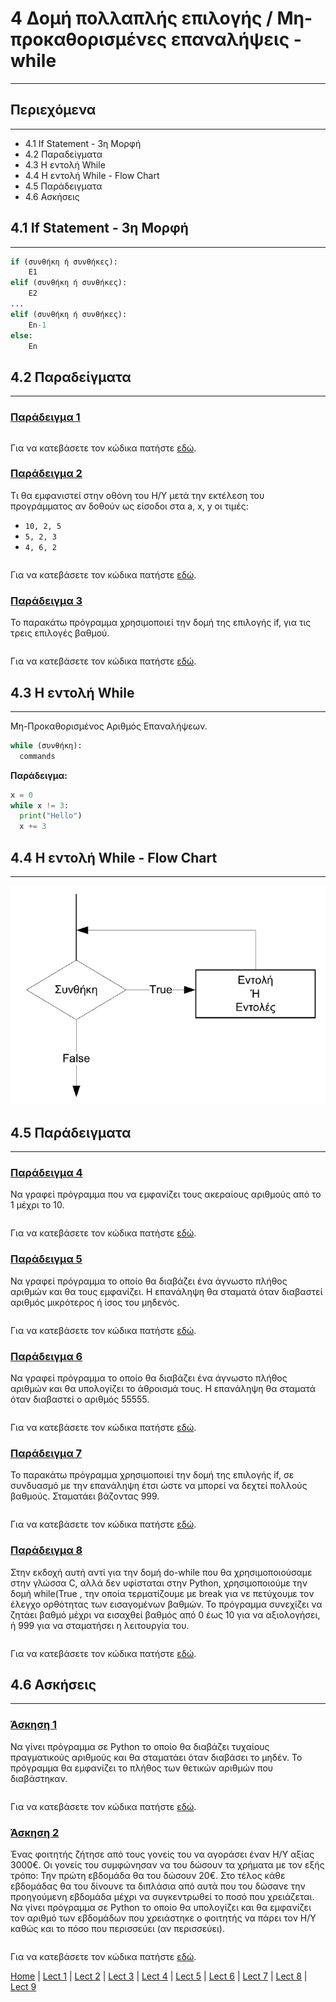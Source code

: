 # 4 Δομή πολλαπλής επιλογής / Μη-προκαθορισμένες επαναλήψεις - while

---

## Περιεχόμενα

---

- 4.1 If Statement - 3η Μορφή
- 4.2 Παραδείγματα
- 4.3 Η εντολή While
- 4.4 Η εντολή While - Flow Chart
- 4.5 Παράδειγματα
- 4.6 Ασκήσεις

## 4.1 If Statement - 3η Μορφή

---

```python
if (συνθήκη ή συνθήκες):
    E1
elif (συνθήκη ή συνθήκες):
    E2
...
elif (συνθήκη ή συνθήκες):
    En-1
else:
    En
```

## 4.2 Παραδείγματα

---

### [Παράδειγμα 1](source/lecture_04/lecture_04_example_1x.py)

<!--
### [Παράδειγμα 1](source/lecture_04/lecture_04_example_1.py)
-->

```python

```

<!--
Για να κατεβάσετε τον κώδικα πατήστε [εδώ](source/lecture_04/lecture_04_example_1.py).
-->

Για να κατεβάσετε τον κώδικα πατήστε [εδώ](source/lecture_04/lecture_04_example_1x.py).

<!--
### [Παράδειγμα 2](source/lecture_04/lecture_04_example_2.py)
-->

### [Παράδειγμα 2](source/lecture_04/lecture_04_example_2x.py)

Τι θα εμφανιστεί στην οθόνη του Η/Υ μετά την εκτέλεση του προγράμματος αν δοθούν ως είσοδοι στα a, x, y οι τιμές:

- `10, 2, 5`
- `5, 2, 3`
- `4, 6, 2`

```python

```

<!--
Για να κατεβάσετε τον κώδικα πατήστε [εδώ](source/lecture_04/lecture_04_example_2.py).
-->

Για να κατεβάσετε τον κώδικα πατήστε [εδώ](source/lecture_04/lecture_04_example_2x.py).

<!--
### [Παράδειγμα 3](source/lecture_04/lecture_04_example_3.py)
-->

### [Παράδειγμα 3](source/lecture_04/lecture_04_example_3x.py)

Το παρακάτω πρόγραμμα χρησιμοποιεί την δομή της επιλογής if, για τις τρεις επιλογές βαθμού.

```python

```

<!--
Για να κατεβάσετε τον κώδικα πατήστε [εδώ](source/lecture_04/lecture_04_example_3.py).
-->

Για να κατεβάσετε τον κώδικα πατήστε [εδώ](source/lecture_04/lecture_04_example_3x.py).

## 4.3 Η εντολή While

---

Mη-Προκαθορισμένος Αριθμός Επαναλήψεων.

```python
while (συνθήκη):
  commands
```

**Παράδειγμα:**

```python
x = 0
while x != 3:
  print("Hello")
  x += 3
```

## 4.4 Η εντολή While - Flow Chart

---

![While - Flow Chart](../images/while_flow_chart.PNG)

## 4.5 Παράδειγματα

---

<!--
### [Παράδειγμα 4](source/lecture_04/lecture_04_example_4.py)
-->

### [Παράδειγμα 4](source/lecture_04/lecture_04_example_4x.py)

Να γραφεί πρόγραμμα που να εμφανίζει τους ακεραίους αριθμούς από το 1 μέχρι το 10.

```python

```

<!--
Για να κατεβάσετε τον κώδικα πατήστε [εδώ](source/lecture_04/lecture_04_example_4.py).
-->

Για να κατεβάσετε τον κώδικα πατήστε [εδώ](source/lecture_04/lecture_04_example_4x.py).

<!--
### [Παράδειγμα 5](source/lecture_04/lecture_04_example_5.py)
-->

### [Παράδειγμα 5](source/lecture_04/lecture_04_example_5x.py)

Να γραφεί πρόγραμμα το οποίο θα διαβάζει ένα άγνωστο πλήθος αριθμών και θα τους εμφανίζει. Η επανάληψη θα σταματά όταν διαβαστεί αριθμός μικρότερος ή ίσος του μηδενός.

```python

```

<!--
Για να κατεβάσετε τον κώδικα πατήστε [εδώ](source/lecture_04/lecture_04_example_5.py).
-->

Για να κατεβάσετε τον κώδικα πατήστε [εδώ](source/lecture_04/lecture_04_example_5x.py).

<!--
### [Παράδειγμα 6](source/lecture_04/lecture_04_example_6.py)
-->

### [Παράδειγμα 6](source/lecture_04/lecture_04_example_6x.py)

Να γραφεί πρόγραμμα το οποίο θα διαβάζει ένα άγνωστο πλήθος αριθμών και θα υπολογίζει το άθροισμά τους. Η επανάληψη θα σταματά όταν διαβαστεί ο αριθμός 55555.

```python

```

<!--
Για να κατεβάσετε τον κώδικα πατήστε [εδώ](source/lecture_04/lecture_04_example_6.py).
-->

Για να κατεβάσετε τον κώδικα πατήστε [εδώ](source/lecture_04/lecture_04_example_6x.py).

<!--
### [Παράδειγμα 7](source/lecture_04/lecture_04_example_7.py)
-->

### [Παράδειγμα 7](source/lecture_04/lecture_04_example_7x.py)

Το παρακάτω πρόγραμμα χρησιμοποιεί την δομή της επιλογής if, σε συνδυασμό με την επανάληψη έτσι ώστε να μπορεί να δεχτεί πολλούς βαθμούς. Σταματάει βάζοντας 999.

```python

```

<!--
Για να κατεβάσετε τον κώδικα πατήστε [εδώ](source/lecture_04/lecture_04_example_7.py).
-->

Για να κατεβάσετε τον κώδικα πατήστε [εδώ](source/lecture_04/lecture_04_example_7x.py).

<!--
### [Παράδειγμα 8](source/lecture_04/lecture_04_example_8.py)
-->

### [Παράδειγμα 8](source/lecture_04/lecture_04_example_8x.py)

Στην εκδοχή αυτή αντί για την δομή do-while που θα χρησιμοποιούσαμε στην γλώσσα C, αλλά δεν υφίσταται στην Python, χρησιμοποιούμε την δομή while(True , την οποία τερματίζουμε με break για νε πετύχουμε τον έλεγχο ορθότητας των εισαγομένων βαθμών. Το πρόγραμμα συνεχίζει να ζητάει βαθμό μέχρι να εισαχθεί βαθμός από 0 έως 10 για να αξιολογήσει, ή 999 για να σταματήσει η λειτουργία του.

```python

```

<!--
Για να κατεβάσετε τον κώδικα πατήστε [εδώ](source/lecture_04/lecture_04_example_8.py).
-->

Για να κατεβάσετε τον κώδικα πατήστε [εδώ](source/lecture_04/lecture_04_example_8x.py).

## 4.6 Ασκήσεις

---

<!--
### [Άσκηση 1](source/lecture_04/lecture_04_exercise_1.py)
-->

### [Άσκηση 1](source/lecture_04/lecture_04_exercise_1x.py)

Να γίνει πρόγραμμα σε Python το οποίο θα διαβάζει τυχαίους πραγματικούς αριθμούς και θα σταματάει όταν διαβάσει το μηδέν. Το πρόγραμμα θα εμφανίζει το πλήθος των θετικών αριθμών που διαβάστηκαν.

```python

```

<!--
Για να κατεβάσετε τον κώδικα πατήστε [εδώ](source/lecture_04/lecture_04_exercise_1.py).
-->

Για να κατεβάσετε τον κώδικα πατήστε [εδώ](source/lecture_04/lecture_04_exercise_1x.py).

<!--
### [Άσκηση 2](source/lecture_04/lecture_04_exercise_2.py)
-->

### [Άσκηση 2](source/lecture_04/lecture_04_exercise_2x.py)

Ένας φοιτητής ζήτησε από τους γονείς του να αγοράσει έναν H/Y αξίας 3000€. Οι γονείς του συµφώνησαν να του δώσουν τα χρήµατα µε τον εξής τρόπο: Την πρώτη εβδοµάδα θα του δώσουν 20€. Στο τέλος κάθε εβδοµάδας θα του δίνουνε τα διπλάσια από αυτά που του δώσανε την προηγούµενη εβδοµάδα µέχρι να συγκεντρωθεί το ποσό που χρειάζεται.
Να γίνει πρόγραµµα σε Python το οποίο θα υπολογίζει και θα εµφανίζει τον αριθµό των εβδοµάδων που χρειάστηκε ο φοιτητής να πάρει τον Η/Υ καθώς και το πόσο που περισσεύει (αν περισσεύει).

```python

```

<!--
Για να κατεβάσετε τον κώδικα πατήστε [εδώ](source/lecture_04/lecture_04_exercise_2.py).
-->

Για να κατεβάσετε τον κώδικα πατήστε [εδώ](source/lecture_04/lecture_04_exercise_2x.py).

[Home](../README.md) | [Lect 1](lecture_01.md) | [Lect 2](lecture_02.md) | [Lect 3](lecture_03.md) | [Lect 4](lecture_04.md) | [Lect 5](lecture_05.md) | [Lect 6](lecture_06.md) | [Lect 7](lecture_07.md) | [Lect 8](lecture_08.md) | [Lect 9](lecture_09.md)
